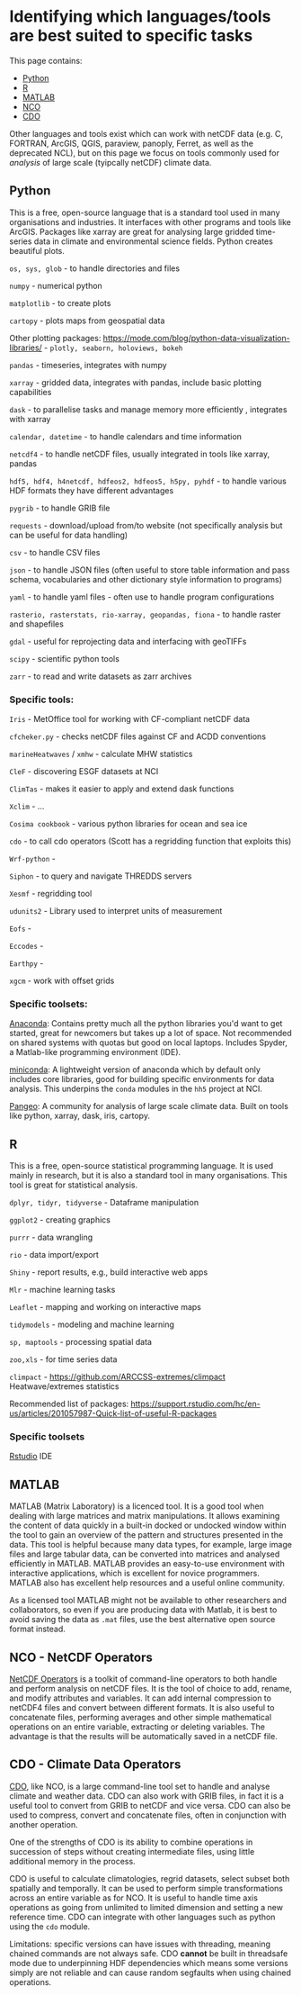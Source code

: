 # Identifying which languages/tools are best suited to specific tasks

This page contains:
- [Python](#python)
- [R](#r)
- [MATLAB](#matlab)
- [NCO](#nco-netcdf-operators)
- [CDO](#cdo-climate-data-operators)

Other languages and tools exist which can work with netCDF data (e.g. C, FORTRAN, ArcGIS, QGIS, paraview, panoply, Ferret, as well as the deprecated NCL), but on this page we focus on tools commonly used for *analysis* of large scale (tyipcally netCDF) climate data.

## Python 
This is a free, open-source language that is a standard tool used in many organisations and industries. It interfaces with other programs and tools like ArcGIS. Packages like xarray are great for analysing large gridded time-series data in climate and environmental science fields. Python creates beautiful plots.

`os, sys, glob` - to handle directories and files

`numpy` - numerical python

`matplotlib` - to create plots

`cartopy` - plots maps from geospatial data

Other plotting packages: https://mode.com/blog/python-data-visualization-libraries/  - `plotly, seaborn, holoviews, bokeh`

`pandas` - timeseries, integrates with numpy 

`xarray` - gridded data, integrates with pandas, include basic plotting capabilities

`dask` - to parallelise tasks and manage memory more efficiently , integrates with xarray

`calendar, datetime` - to handle calendars and time information

`netcdf4` - to handle netCDF files, usually integrated in tools like xarray, pandas

`hdf5, hdf4, h4netcdf, hdfeos2, hdfeos5, h5py, pyhdf` - to handle various HDF formats they have different advantages

`pygrib` - to handle GRIB file

`requests` - download/upload from/to website (not specifically analysis but can be useful for data handling)

`csv` - to handle CSV files

`json` - to handle JSON files (often useful to store table information and pass schema, vocabularies and other dictionary style information to programs)

`yaml` - to handle yaml files - often use to handle program configurations

`rasterio, rasterstats, rio-xarray, geopandas, fiona` - to handle raster and shapefiles

`gdal` - useful for reprojecting data and interfacing with geoTIFFs

`scipy` - scientific python tools

`zarr` - to read and write datasets as zarr archives 

### Specific tools:

`Iris` - MetOffice tool for working with CF-compliant netCDF data 

`cfcheker.py` - checks netCDF files against CF and ACDD conventions

`marineHeatwaves` / `xmhw` - calculate MHW statistics

`CleF` - discovering ESGF datasets at NCI

`ClimTas` - makes it easier to apply and extend dask functions

`Xclim` - …

`Cosima cookbook` - various python libraries for ocean and sea ice

`cdo` - to call cdo operators (Scott has a regridding function that exploits this)

`Wrf-python` -

`Siphon` - to query and navigate THREDDS servers

`Xesmf` - regridding tool 

`udunits2` - Library used to interpret units of measurement

`Eofs` - 

`Eccodes` - 

`Earthpy` -

`xgcm` - work with offset grids

### Specific toolsets:

[Anaconda](https://www.anaconda.com/): Contains pretty much all the python libraries you'd want to get started, great for newcomers but takes up a lot of space. Not recommended on shared systems with quotas but good on local laptops. Includes Spyder, a Matlab-like programming environment (IDE).

[miniconda](https://docs.conda.io/en/latest/miniconda.html): A lightweight version of anaconda which by default only includes core libraries, good for building specific environments for data analysis. This underpins the `conda` modules in the `hh5` project at NCI.

[Pangeo](https://pangeo.io/): A community for analysis of large scale climate data. Built on tools like python, xarray, dask, iris, cartopy.

## R
This is a free, open-source statistical programming language. It is used mainly in research, but it is also a standard tool in many organisations. This tool is great for statistical analysis.

`dplyr, tidyr, tidyverse` - Dataframe manipulation

`ggplot2` - creating graphics

`purrr` - data wrangling

`rio` - data import/export

`Shiny` - report results, e.g., build interactive web apps

`Mlr` - machine learning tasks

`Leaflet` - mapping and working on interactive maps

`tidymodels` - modeling and machine learning

`sp, maptools` - processing spatial data

`zoo,xls` - for time series data

`climpact` - https://github.com/ARCCSS-extremes/climpact Heatwave/extremes statistics

Recommended list of packages: https://support.rstudio.com/hc/en-us/articles/201057987-Quick-list-of-useful-R-packages

### Specific toolsets

[Rstudio](https://support.rstudio.com/hc/en-us) IDE

## MATLAB
MATLAB (Matrix Laboratory) is a licenced tool. It is a good tool when dealing with large matrices and matrix manipulations. It allows examining the content of data quickly in a built-in docked or undocked window within the tool to gain an overview of the pattern and structures presented in the data. This tool is helpful because many data types, for example, large image files and large tabular data, can be converted into matrices and analysed efficiently in MATLAB. MATLAB provides an easy-to-use environment with interactive applications, which is excellent for novice programmers. MATLAB also has excellent help resources and a useful online community. 

As a licensed tool MATLAB might not be available to other researchers and collaborators, so even if you are producing data with Matlab, it is best to avoid saving the data as `.mat` files, use the best alternative open source format instead.

## NCO - NetCDF Operators
[NetCDF Operators](http://nco.sourceforge.net/) is a toolkit of command-line operators to both handle and perform analysis on netCDF files. It is the tool of choice to add, rename, and modify attributes and variables. It can add internal compression to netCDF4 files and convert between different formats. It is also useful to concatenate files, performing averages and other simple mathematical operations on an entire variable, extracting or deleting variables. The advantage is that the results will be automatically saved in a netCDF file.


## CDO - Climate Data Operators
[CDO](https://code.mpimet.mpg.de/projects/cdo/), like NCO, is a large command-line tool set to handle and analyse climate and weather data. CDO can also work with GRIB files, in fact it is a useful tool to convert from GRIB to netCDF and vice versa. CDO can also be used to compress, convert and concatenate files, often in conjunction with another operation.

One of the strengths of CDO is its ability to combine operations in succession of steps without creating intermediate files, using little additional memory in the process.

CDO is useful to calculate climatologies, regrid datasets, select subset both spatially and temporally. It can be used to perform simple transformations across an entire variable as for NCO. It is useful to handle time axis operations as going from unlimited to limited dimension and setting a new reference time. CDO can integrate with other languages such as python using the `cdo` module.

Limitations: specific versions can have issues with threading, meaning chained commands are not always safe. CDO **cannot** be built in threadsafe mode due to underpinning HDF dependencies which means some versions simply are not reliable and can cause random segfaults when using chained operations.
